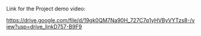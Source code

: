 Link for the Project demo video:

https://drive.google.com/file/d/19gk0QM7Na90H_727C7q1yHVByVYTzs8-/view?usp=drive_linkD757-B9F9
